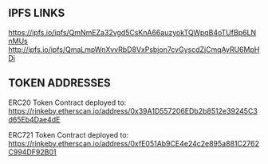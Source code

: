 ## IPFS LINKS
https://ipfs.io/ipfs/QmNmEZa32vgd5CsKnA66auzyokTQWpqB4oTUfBp6LNnMUs
http://ipfs.io/ipfs/QmaLmpWnXvvRbD8VxPsbjon7cvGyscdZjCmqAyRU6MpHDi

## TOKEN ADDRESSES
ERC20 Token Contract deployed to: https://rinkeby.etherscan.io/address/0x39A1D557206EDb2b8512e39245C3d65Eb4Dae4dE


ERC721 Token Contract deployed to: https://rinkeby.etherscan.io/address/0xfE051Ab9CE4e24c2e895a881C2762C994DF92B01
